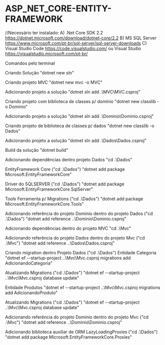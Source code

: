 # ASP_NET_CORE-ENTITY-FRAMEWORK

//Necessário ter instalado:
A)  .Net Core SDK 2.2 https://dotnet.microsoft.com/download/dotnet-core/2.2
B)  MS SQL Server https://www.microsoft.com/pt-br/sql-server/sql-server-downloads
C)  Visual Studio Code https://code.visualstudio.com/ ou  Visual Studio https://visualstudio.microsoft.com/pt-br/

Comandos pelo terminal

Criando Solução 
"dotnet new sln"

Criando projeto MVC
"dotnet new mvc -o MVC"

Adicionando projeto a solução
"dotnet sln add .\MVC\MVC.csproj"

Criando projeto com biblioteca de classes p/ domínio
"dotnet new classlib -o Dominio"

Adicionando projeto a solução
"dotnet sln add .\Dominio\Dominio.csproj"

Criando projeto de biblioteca de classes p/ dados
"dotnet new classlib -o Dados"

Adicionando projeto a solução
"dotnet sln add .\Dados\Dados.csproj"

Build da solução
"dotnet build"

Adicionando dependências dentro projeto Dados
"cd .\Dados\"

  EntityFramework Core ("cd .\Dados\")
  "dotnet add package Microsoft.EntityFrameworkCore"

  Driver do SQLSERVER ("cd .\Dados\")
  "dotnet add package Microsoft.EntityFrameworkCore.SqlServer"

  Tools Ferramenta p/ Migrations ("cd .\Dados\")
  "dotnet add package Microsoft.EntityFrameworkCore.Tools"
  
  Adicionando referência do projeto Domínio dentro do projeto Dados ("cd .\Dados\")
  "dotnet add reference ..\Dominio\Dominio.csproj"
  
Adicionando dependências dentro do projeto MVC
"cd .\Mvc\"

  Adicionando referência do projeto Dados dentro do projeto Mvc ("cd .\Mvc\")
  "dotnet add reference ..\Dados\Dados.csproj"
  
Criando migration dentro Projeto Dados ("cd .\Dados\")
Entidade Categoria
"dotnet ef --startup-project ..\Mvc\Mvc.csproj migrations add AdicionandoCategoria"

Atualizando Migrations ("cd .\Dados\")
"dotnet ef --startup-project ..\Mvc\Mvc.csproj database update"

Entidade Produtos
"dotnet ef --startup-project ..\Mvc\Mvc.csproj migrations add AdicionandoProduto"

Atualizando Migrations ("cd .\Dados\")
"dotnet ef --startup-project ..\Mvc\Mvc.csproj database update"

Adicionando referência do projeto Domínio dentro do projeto Mvc ("cd .\Mvc\") 
"dotnet add reference ..\Dominio\Dominio.csproj"

Adicionando biblioteca auxiliar de ORM LazyLoadingProxies ("cd .\Dados\") 
"dotnet add package Microsoft.EntityFrameworkCore.Proxies"
